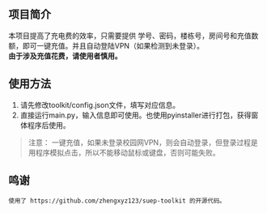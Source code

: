 ## 项目简介

本项目提高了充电费的效率，只需要提供 学号、密码，楼栋号，房间号和充值数额，即可一键充值。并且自动登陆VPN（如果检测到未登录）。  
**由于涉及充值花费，请使用者慎用。**

## 使用方法
1. 请先修改toolkit/config.json文件，填写对应信息。
2. 直接运行main.py，输入信息即可使用。也使用pyinstaller进行打包，获得窗体程序后使用。

> 注意：
    一键充值，如果未登录校园网VPN，则会自动登录，但登录过程是用程序模拟点击，所以不能移动鼠标或键盘，否则可能失败。


## 鸣谢

    使用了 https://github.com/zhengxyz123/suep-toolkit 的开源代码。